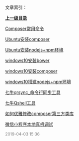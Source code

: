 文章索引：


**[上一级目录](/互联网技术/index.md)**

[Composer常用命令](/互联网技术/开发调试/Composer常用命令.md)

[Ubuntu安装composer](/互联网技术/开发调试/Ubuntu安装composer.md)

[Ubuntu安装nodejs+npm环境](/互联网技术/开发调试/Ubuntu安装nodejs+npm环境.md)

[windows10安装bower](/互联网技术/开发调试/windows10安装bower.md)

[windows10安装composer](/互联网技术/开发调试/windows10安装composer.md)

[windows10搭建nodejs+npm环境](/互联网技术/开发调试/windows10搭建nodejs+npm环境.md)

[七牛qrsync_命令行同步工具](/互联网技术/开发调试/七牛qrsync_命令行同步工具.md)

[七牛Qshell工具](/互联网技术/开发调试/七牛Qshell工具.md)

[如何优雅修改composer第三方类库](/互联网技术/开发调试/如何优雅修改composer第三方类库.md)

[微信小程序本地真机调试](/互联网技术/开发调试/微信小程序本地真机调试.md)


<font size=2 color='grey'> 2019-04-03 15:36 </font>